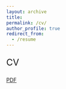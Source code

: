 ```yaml
---
layout: archive
title:
permalink: /cv/
author_profile: true
redirect_from:
  - /resume
---
```


<p style="font-size: 18pt; font-style: bold;">CV</p>

[PDF](https://shriti-um.github.io/shritiraj.github.io/files/CV_Sep_2022.pdf)